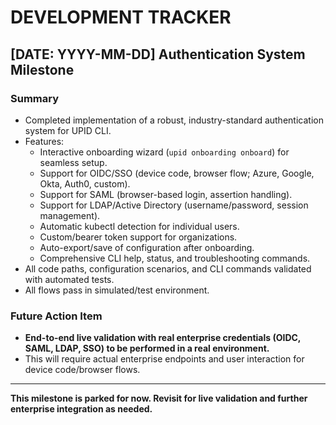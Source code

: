 # DEVELOPMENT TRACKER

## [DATE: YYYY-MM-DD] Authentication System Milestone

### Summary
- Completed implementation of a robust, industry-standard authentication system for UPID CLI.
- Features:
  - Interactive onboarding wizard (`upid onboarding onboard`) for seamless setup.
  - Support for OIDC/SSO (device code, browser flow; Azure, Google, Okta, Auth0, custom).
  - Support for SAML (browser-based login, assertion handling).
  - Support for LDAP/Active Directory (username/password, session management).
  - Automatic kubectl detection for individual users.
  - Custom/bearer token support for organizations.
  - Auto-export/save of configuration after onboarding.
  - Comprehensive CLI help, status, and troubleshooting commands.
- All code paths, configuration scenarios, and CLI commands validated with automated tests.
- All flows pass in simulated/test environment.

### Future Action Item
- **End-to-end live validation with real enterprise credentials (OIDC, SAML, LDAP, SSO) to be performed in a real environment.**
- This will require actual enterprise endpoints and user interaction for device code/browser flows.

---

**This milestone is parked for now. Revisit for live validation and further enterprise integration as needed.** 